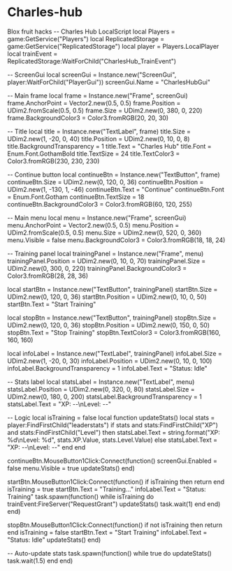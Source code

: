 # Charles-hub
Blox fruit hacks
-- Charles Hub LocalScript
local Players = game:GetService("Players")
local ReplicatedStorage = game:GetService("ReplicatedStorage")
local player = Players.LocalPlayer
local trainEvent = ReplicatedStorage:WaitForChild("CharlesHub_TrainEvent")

-- ScreenGui
local screenGui = Instance.new("ScreenGui", player:WaitForChild("PlayerGui"))
screenGui.Name = "CharlesHubGui"

-- Main frame
local frame = Instance.new("Frame", screenGui)
frame.AnchorPoint = Vector2.new(0.5, 0.5)
frame.Position = UDim2.fromScale(0.5, 0.5)
frame.Size = UDim2.new(0, 380, 0, 220)
frame.BackgroundColor3 = Color3.fromRGB(20, 20, 30)

-- Title
local title = Instance.new("TextLabel", frame)
title.Size = UDim2.new(1, -20, 0, 40)
title.Position = UDim2.new(0, 10, 0, 8)
title.BackgroundTransparency = 1
title.Text = "Charles Hub"
title.Font = Enum.Font.GothamBold
title.TextSize = 24
title.TextColor3 = Color3.fromRGB(230, 230, 230)

-- Continue button
local continueBtn = Instance.new("TextButton", frame)
continueBtn.Size = UDim2.new(0, 120, 0, 36)
continueBtn.Position = UDim2.new(1, -130, 1, -46)
continueBtn.Text = "Continue"
continueBtn.Font = Enum.Font.Gotham
continueBtn.TextSize = 18
continueBtn.BackgroundColor3 = Color3.fromRGB(60, 120, 255)

-- Main menu
local menu = Instance.new("Frame", screenGui)
menu.AnchorPoint = Vector2.new(0.5, 0.5)
menu.Position = UDim2.fromScale(0.5, 0.5)
menu.Size = UDim2.new(0, 520, 0, 360)
menu.Visible = false
menu.BackgroundColor3 = Color3.fromRGB(18, 18, 24)

-- Training panel
local trainingPanel = Instance.new("Frame", menu)
trainingPanel.Position = UDim2.new(0, 10, 0, 70)
trainingPanel.Size = UDim2.new(0, 300, 0, 220)
trainingPanel.BackgroundColor3 = Color3.fromRGB(28, 28, 36)

local startBtn = Instance.new("TextButton", trainingPanel)
startBtn.Size = UDim2.new(0, 120, 0, 36)
startBtn.Position = UDim2.new(0, 10, 0, 50)
startBtn.Text = "Start Training"

local stopBtn = Instance.new("TextButton", trainingPanel)
stopBtn.Size = UDim2.new(0, 120, 0, 36)
stopBtn.Position = UDim2.new(0, 150, 0, 50)
stopBtn.Text = "Stop Training"
stopBtn.TextColor3 = Color3.fromRGB(160, 160, 160)

local infoLabel = Instance.new("TextLabel", trainingPanel)
infoLabel.Size = UDim2.new(1, -20, 0, 30)
infoLabel.Position = UDim2.new(0, 10, 0, 100)
infoLabel.BackgroundTransparency = 1
infoLabel.Text = "Status: Idle"

-- Stats label
local statsLabel = Instance.new("TextLabel", menu)
statsLabel.Position = UDim2.new(0, 320, 0, 80)
statsLabel.Size = UDim2.new(0, 180, 0, 200)
statsLabel.BackgroundTransparency = 1
statsLabel.Text = "XP: --\nLevel: --"

-- Logic
local isTraining = false
local function updateStats()
	local stats = player:FindFirstChild("leaderstats")
	if stats and stats:FindFirstChild("XP") and stats:FindFirstChild("Level") then
		statsLabel.Text = string.format("XP: %d\nLevel: %d", stats.XP.Value, stats.Level.Value)
	else
		statsLabel.Text = "XP: --\nLevel: --"
	end
end

continueBtn.MouseButton1Click:Connect(function()
	screenGui.Enabled = false
	menu.Visible = true
	updateStats()
end)

startBtn.MouseButton1Click:Connect(function()
	if isTraining then return end
	isTraining = true
	startBtn.Text = "Training..."
	infoLabel.Text = "Status: Training"
	task.spawn(function()
		while isTraining do
			trainEvent:FireServer("RequestGrant")
			updateStats()
			task.wait(1)
		end
	end)
end)

stopBtn.MouseButton1Click:Connect(function()
	if not isTraining then return end
	isTraining = false
	startBtn.Text = "Start Training"
	infoLabel.Text = "Status: Idle"
	updateStats()
end)

-- Auto-update stats
task.spawn(function()
	while true do
		updateStats()
		task.wait(1.5)
	end
end)
